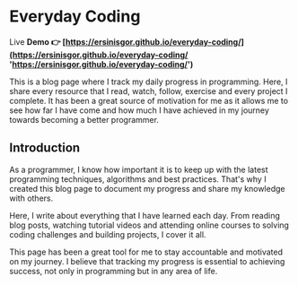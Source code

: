 # Everyday Coding

Live **Demo 👉 [https://ersinisgor.github.io/everyday-coding/](https://ersinisgor.github.io/everyday-coding/ 'https://ersinisgor.github.io/everyday-coding/')**

This is a blog page where I track my daily progress in programming. Here, I share every resource that I read, watch, follow, exercise and every project I complete. It has been a great source of motivation for me as it allows me to see how far I have come and how much I have achieved in my journey towards becoming a better programmer.

## Introduction

As a programmer, I know how important it is to keep up with the latest programming techniques, algorithms and best practices. That's why I created this blog page to document my progress and share my knowledge with others.

Here, I write about everything that I have learned each day. From reading blog posts, watching tutorial videos and attending online courses to solving coding challenges and building projects, I cover it all.

This page has been a great tool for me to stay accountable and motivated on my journey. I believe that tracking my progress is essential to achieving success, not only in programming but in any area of life.

